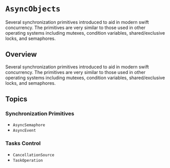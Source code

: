 # ``AsyncObjects``

Several synchronization primitives introduced to aid in modern swift concurrency. The primitives are very similar to those used in other operating systems including mutexes, condition variables, shared/exclusive locks, and semaphores.

## Overview

Several synchronization primitives introduced to aid in modern swift concurrency. The primitives are very similar to those used in other operating systems including mutexes, condition variables, shared/exclusive locks, and semaphores.

## Topics

### Synchronization Primitives

- ``AsyncSemaphore``
- ``AsyncEvent``

### Tasks Control

- ``CancellationSource``
- ``TaskOperation``
